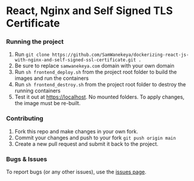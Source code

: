 # React, Nginx and Self Signed TLS Certificate

### Running the project
1. Run `git clone https://github.com/SamWanekeya/dockerizing-react-js-with-nginx-and-self-signed-ssl-certificate.git .`
2. Be sure to replace `samwanekeya.com` domain with your own domain
4. Run `sh frontend_deploy.sh` from the project root folder to build the images and run the containers
5. Run `sh frontend_destroy.sh` from the project root folder to destroy the running containers
6. Test it out at [https://localhost](https://localhost). No mounted folders. To apply changes, the image must be re-built.


### Contributing

1. Fork this repo and make changes in your own fork.
2. Commit your changes and push to your fork `git push origin main`
3. Create a new pull request and submit it back to the project.


### Bugs & Issues

To report bugs (or any other issues), use the [issues page](https://github.com/Wanekeya/safe-secure-password-generator/issues).
